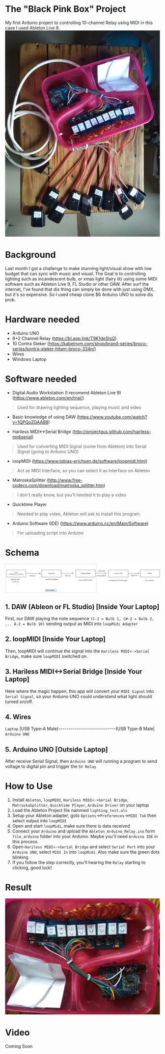 # The "Black Pink Box" Project
My first Arduino project to controlling 10-channel Relay using MIDI in this case I used Ableton Live 9.
<img src="https://github.com/elybin/Black-Pink-Box/blob/master/images/img1.jpg">

# Background 
Last month I got a challenge to make stunning light/visual show with low budget that can sync with music and visual. The Goal is to controlling lighting such as incandescent bulb, or xmas light (fairy lit) using some MIDI software such as Ableton Live 9, FL Studio or other DAW. After surf the internet, I've found that dis thing can simply be done with just using DMX, but it's so expensive. So I used cheap clone $6 Arduino UNO to solve dis prob.

# Hardware needed
- Arduino UNO
- 8+2 Channel Relay (https://bl.app.link/T9K1deSIsQ)
- 10 Contra Steker (https://kabelnym.com/shop/brand-series/broco-series/kontra-steker-hitam-broco-334n/)
- Wires
- Windows Laptop

# Software needed
- Digital Audio Workstation (I recomend Ableton Live 9) (https://www.ableton.com/en/trial/)
> Used for drawing lighting sequence, playing music and video

- Basic knowledge of using DAW (https://www.youtube.com/watch?v=1QPQoZGAA88)

- Hariless MIDI<->Serial Bridge (http://projectgus.github.com/hairless-midiserial)
> Used for converting MIDI Signal (come from Ableton) into Serial Signal (going to Arduino UNO)

- loopMIDI (https://www.tobias-erichsen.de/software/loopmidi.html)
> Act as MIDI Interface, so you can select it as Interface on Ableton

- MatroskaSplitter (http://www.free-codecs.com/download/matroska_splitter.htm)
> I don't really know, but you'll needed it to play a video 

- Quicktime Player 
> Needed to play video, Ableton will ask to install this program.

- Arduino Software (IDE) (https://www.arduino.cc/en/Main/Software)
> For uploading script into Arduino

# Schema
<img src="https://raw.githubusercontent.com/elybin/Black-Pink-Box/master/process%20diagram%20The%20Black%20Pink%20Box%20(1).jpg">

## 1. DAW (Ableon or FL Studio) [Inside Your Laptop]
First, our DAW playing the note sequence `(C-2 = Bulb 1, C#-2 = Bulb 2, ... A-2 = Bulb 10)` sending output as MIDI into `loopMidi Adapter`

## 2. loopMIDI [Inside Your Laptop]
Then, loopMIDI will continue the signal into the `Hariless MIDI<->Serial Bridge`, make sure `loopMIDI` switched on.

## 3. Hariless MIDI<->Serial Bridge [Inside Your Laptop]
Here where the magic happen, this app will convert your `MIDI Signal` into `Serial Signal`, so your Arduino UNO could understand what light should turned on/off.

## 4. Wires
`Laptop`   |USB Type-A Male)-----------------------------(USB Type-B Male|    `Arduino UNO`
 
## 5. Arduino UNO [Outside Laptop]
After receive Serial Signal, then `Arduino UNO` will running a program to send voltage to digital pin and trigger the `5V Relay`

# How to Use 
1. Install `Ableton`, `loopMIDI`, `Hariless MIDI<->Serial Bridge`, `MatroskaSplitter`,  `Quicktime Player`, `Arduino Driver` on your laptop
2. Load the Ableton Project file nammed `lighting_test.als` 
3. Setup your Ableton adapter, goto `Options`->`Preferences`->`MIDI Tab` then select output into `loopMIDI`
4. Open and start `loopMidi`, make sure there is data received
5. Connect your `Arduino` and upload the `Ableton_Arduino_Relay.ino` form `file_arduino` folder into your Arduino. Maybe you'll need `Arduino IDE` in this process.
6. Open `Hariless MIDI<->Serial Bridge` and select `Serial Port` into your `Arduino UNO`, select `MIDI In` into `loopMidi`. Also make sure the green dots blinking
7. If you follow the step correctly, you'll hearing the `Relay` starting to clicking, good luck!

# Result
<img src="https://github.com/elybin/Black-Pink-Box/blob/master/images/img2.jpg">

# Video 
Coming Soon
